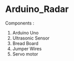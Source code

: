 # Arduino_Radar

Components :

1) Arduino Uno
2) Ultrasonic Sensor
3) Bread Board
4) Jumper Wires
5) Servo motor
